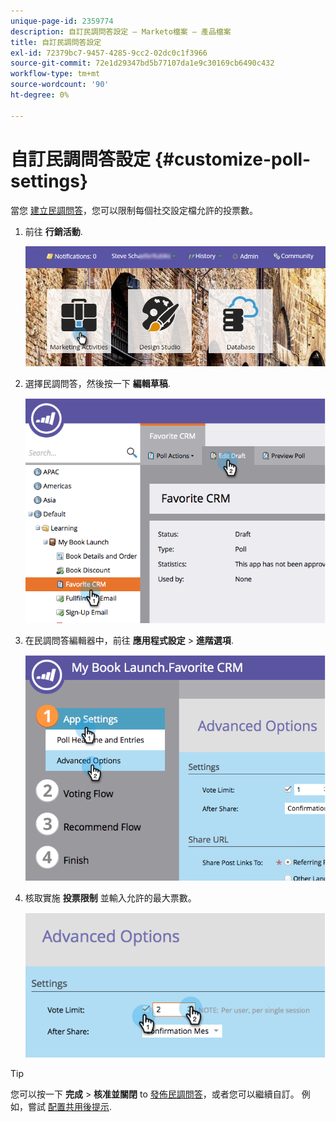 ```yaml
---
unique-page-id: 2359774
description: 自訂民調問答設定 — Marketo檔案 — 產品檔案
title: 自訂民調問答設定
exl-id: 72379bc7-9457-4285-9cc2-02dc0c1f3966
source-git-commit: 72e1d29347bd5b77107da1e9c30169cb6490c432
workflow-type: tm+mt
source-wordcount: '90'
ht-degree: 0%

---
```


# 自訂民調問答設定 {#customize-poll-settings}

當您 [建立民調問答](/help/marketo/product-docs/demand-generation/social/creating-a-poll/create-a-poll.md)，您可以限制每個社交設定檔允許的投票數。

1. 前往 **行銷活動**.

   ![](assets/login-marketing-activities.png)

1. 選擇民調問答，然後按一下 **編輯草稿**.

   ![](assets/image2014-9-19-10-3a56-3a37.png)

1. 在民調問答編輯器中，前往 **應用程式設定** > **進階選項**.

   ![](assets/image2014-9-19-10-3a56-3a44.png)

1. 核取實施 **投票限制** 並輸入允許的最大票數。

   ![](assets/image2014-9-19-10-3a56-3a54.png)

>[!TIP]
>
>您可以按一下 **完成** > **核准並關閉** to [發佈民調問答](/help/marketo/product-docs/demand-generation/social/creating-a-poll/publish-a-poll.md)，或者您可以繼續自訂。 例如，嘗試 [配置共用後提示](/help/marketo/product-docs/demand-generation/social/configuring-social-actions/configure-after-share-prompts.md).
